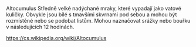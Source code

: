 Altocumulus
Středně velké nadýchané mraky, které vypadají jako vatové kuličky. Obvykle jsou bílé s tmavšími skvrnami pod sebou a mohou být rozmístěné nebo se podobat listům. Mohou naznačovat srážky nebo bouřku v následujících 12 hodinách.

https://cs.wikipedia.org/wiki/Altocumulus
